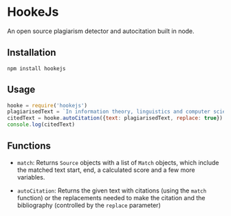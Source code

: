 # HookeJs
An open source plagiarism detector and autocitation built in node.

## Installation
```
npm install hookejs
```

## Usage
```javascript
hooke = require('hookejs')
plagiarisedText = `In information theory, linguistics and computer science, the Levenshtein distance is a string metric for measuring the difference between two sequences`
citedText = hooke.autoCitation({text: plagiarisedText, replace: true})
console.log(citedText)
```


## Functions
- `match`:
Returns `Source` objects with a list of `Match` objects, which include the matched text start, end, a calculated score and a few more variables.

- `autoCitation`:
Returns the given text with citations (using the `match` function) or the replacements needed to make the citation and the bibliography (controlled by the `replace` parameter)
